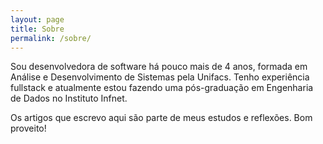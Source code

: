 ```yaml
---
layout: page
title: Sobre
permalink: /sobre/
---
```


Sou desenvolvedora de software há pouco mais de 4 anos, formada em Análise e
Desenvolvimento de Sistemas pela Unifacs. Tenho experiência fullstack e atualmente
estou fazendo uma pós-graduação em Engenharia de Dados no Instituto Infnet.

Os artigos que escrevo aqui são parte de meus estudos e reflexões. Bom proveito!
